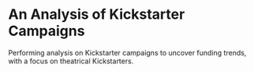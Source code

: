 # An Analysis of Kickstarter Campaigns
Performing analysis on Kickstarter campaigns to uncover funding trends, with a focus on theatrical Kickstarters.

